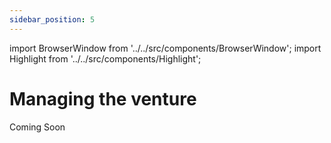 ```yaml
---
sidebar_position: 5
---
```


import BrowserWindow from '../../src/components/BrowserWindow';
import Highlight from '../../src/components/Highlight';

# Managing the venture

Coming Soon
